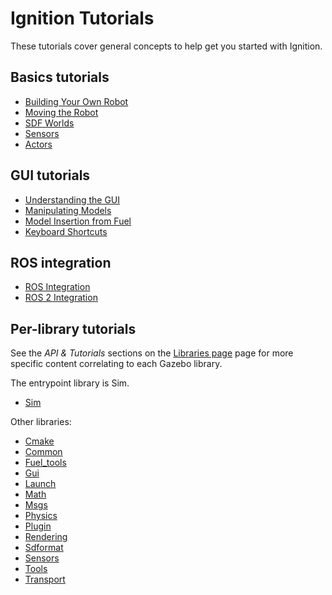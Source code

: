 # Ignition Tutorials

These tutorials cover general concepts to help get you started with Ignition.

## Basics tutorials

* [Building Your Own Robot](building_robot)
* [Moving the Robot](moving_robot)
* [SDF Worlds](sdf_worlds)
* [Sensors](sensors)
* [Actors](actors)

## GUI tutorials

* [Understanding the GUI](gui)
* [Manipulating Models](manipulating_models)
* [Model Insertion from Fuel](fuel_insert)
* [Keyboard Shortcuts](hotkeys)

## ROS integration

* [ROS Integration](ros_integration)
* [ROS 2 Integration](ros2_integration)

## Per-library tutorials

See the *API & Tutorials* sections on the [Libraries page](/libs) page for more specific content correlating to each Gazebo library.

The entrypoint library is Sim.
- [Sim](/api/sim/3/tutorials.html)

Other libraries:
- [Cmake](/api/cmake/2/tutorials.html)
- [Common](/api/common/3/tutorials.html)
- [Fuel_tools](/api/fuel_tools/4/tutorials.html)
- [Gui](/api/gui/3/tutorials.html)
- [Launch](/api/launch/2/tutorials.html)
- [Math](/api/math/6/tutorials.html)
- [Msgs](/api/msgs/5/tutorials.html)
- [Physics](/api/physics/2/tutorials.html)
- [Plugin](/api/plugin/1/tutorials.html)
- [Rendering](/api/rendering/3/tutorials.html)
- [Sdformat](/api/sdformat/9/tutorials.html)
- [Sensors](/api/sensors/3/tutorials.html)
- [Tools](/api/tools/1/tutorials.html)
- [Transport](/api/transport/8/tutorials.html)
